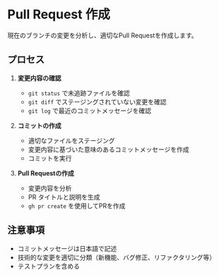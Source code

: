 # Pull Request 作成

現在のブランチの変更を分析し、適切なPull Requestを作成します。

## プロセス

1. **変更内容の確認**
   - `git status` で未追跡ファイルを確認
   - `git diff` でステージングされていない変更を確認
   - `git log` で最近のコミットメッセージを確認

2. **コミットの作成**
   - 適切なファイルをステージング
   - 変更内容に基づいた意味のあるコミットメッセージを作成
   - コミットを実行

3. **Pull Requestの作成**
   - 変更内容を分析
   - PR タイトルと説明を生成
   - `gh pr create` を使用してPRを作成

## 注意事項

- コミットメッセージは日本語で記述
- 技術的な変更を適切に分類（新機能、バグ修正、リファクタリング等）
- テストプランを含める